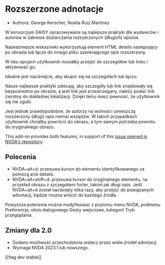 # Rozszerzone adnotacje #

* Authors: George Kerscher, Noelia Ruiz Martínez

W konsorcjum DAISY opracowywane są najlepsze praktyki dla wydawców i autorów
w zakresie dostarczania rozszerzonych (długich) opisów.

Najważniejsze wskazówki wykorzystują element HTML details następujący po
obrazie lub łącze do innego pliku zawierającego opis rozszerzony.

W obu opcjach użytkownik musiałby przejść do szczegółów lub linku i
aktywować go.

Idealne jest naciśnięcie, aby skupić się na szczegółach lub łączu.

Nasze najlepsze praktyki zalecają, aby szczegóły lub link znajdowały się
bezpośrednio po obrazie, a jeśli link jest przestrzegany, należy podać link
zwrotny do dokładnej lokalizacji. Dzięki temu masz pewność, że użytkownik
się nie zgubi.

Jest jednak prawdopodobne, że autorzy na wolności umieszczą rozszerzony
(długi) opis niemal wszędzie. W takich przypadkach użytkownik chciałby
powrócić do obrazu, a tym samym potrzeba powrotu do oryginalnego obrazu.

This add-on provides both features, in support of this [issue opened in
NVDA's repository][1].

## Polecenia ##

* NVDA+alt+d: przesuwa kursor do elementu identyfikowanego za pomocą
  aria-details.
* NVDA+alt+shift+d: przesuwa kursor do oryginalnego elementu, na przykład
  obrazu z szczegółami furter, takimi jak długi opis. Jeśli NVDA+alt+d
  został naciśnięty kilka razy, aby przejść do powiązanych adnotacji, będzie
  można wrócić do każdego źródła.

Powyższe polecenia można modyfikować z poziomu menu NVDA, podmenu
Preferencje, okna dialogowego Gesty wejściowe, kategorii Tryb przeglądania.

## Zmiany dla 2.0 ##

* Dodano możliwość przechodzenia wstecz przez wiele źródeł adnotacji.
* Wymaga NVDA 2023.1 lub nowszego.

[[!tag dev stable]]

[1]: https://github.com/nvaccess/nvda/issues/13940
